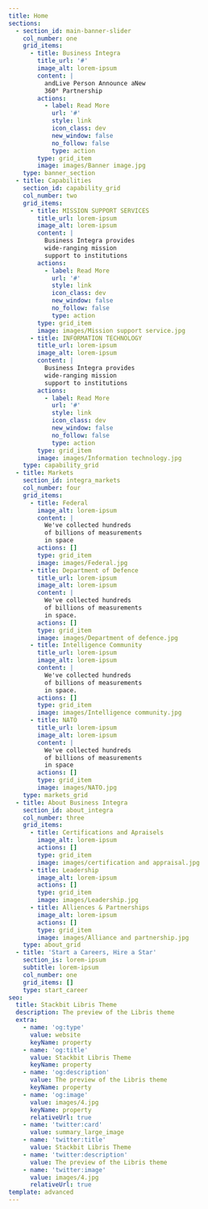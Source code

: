 ```yaml
---
title: Home
sections:
  - section_id: main-banner-slider
    col_number: one
    grid_items:
      - title: Business Integra
        title_url: '#'
        image_alt: lorem-ipsum
        content: |
          andLive Person Announce aNew
          360° Partnership
        actions:
          - label: Read More
            url: '#'
            style: link
            icon_class: dev
            new_window: false
            no_follow: false
            type: action
        type: grid_item
        image: images/Banner image.jpg
    type: banner_section
  - title: Capabilities
    section_id: capability_grid
    col_number: two
    grid_items:
      - title: MISSION SUPPORT SERVICES
        title_url: lorem-ipsum
        image_alt: lorem-ipsum
        content: |
          Business Integra provides
          wide-ranging mission
          support to institutions
        actions:
          - label: Read More
            url: '#'
            style: link
            icon_class: dev
            new_window: false
            no_follow: false
            type: action
        type: grid_item
        image: images/Mission support service.jpg
      - title: INFORMATION TECHNOLOGY
        title_url: lorem-ipsum
        image_alt: lorem-ipsum
        content: |
          Business Integra provides
          wide-ranging mission
          support to institutions
        actions:
          - label: Read More
            url: '#'
            style: link
            icon_class: dev
            new_window: false
            no_follow: false
            type: action
        type: grid_item
        image: images/Information technology.jpg
    type: capability_grid
  - title: Markets
    section_id: integra_markets
    col_number: four
    grid_items:
      - title: Federal
        image_alt: lorem-ipsum
        content: |
          We've collected hundreds
          of billions of measurements
          in space
        actions: []
        type: grid_item
        image: images/Federal.jpg
      - title: Department of Defence
        title_url: lorem-ipsum
        image_alt: lorem-ipsum
        content: |
          We've collected hundreds
          of billions of measurements
          in space.
        actions: []
        type: grid_item
        image: images/Department of defence.jpg
      - title: Intelligence Community
        title_url: lorem-ipsum
        image_alt: lorem-ipsum
        content: |
          We've collected hundreds
          of billions of measurements
          in space.
        actions: []
        type: grid_item
        image: images/Intelligence community.jpg
      - title: NATO
        title_url: lorem-ipsum
        image_alt: lorem-ipsum
        content: |
          We've collected hundreds
          of billions of measurements
          in space
        actions: []
        type: grid_item
        image: images/NATO.jpg
    type: markets_grid
  - title: About Business Integra
    section_id: about_integra
    col_number: three
    grid_items:
      - title: Certifications and Apraisels
        image_alt: lorem-ipsum
        actions: []
        type: grid_item
        image: images/certification and appraisal.jpg
      - title: Leadership
        image_alt: lorem-ipsum
        actions: []
        type: grid_item
        image: images/Leadership.jpg
      - title: Alliences & Partnerships
        image_alt: lorem-ipsum
        actions: []
        type: grid_item
        image: images/Alliance and partnership.jpg
    type: about_grid
  - title: 'Start a Careers, Hire a Star'
    section_is: lorem-ipsum
    subtitle: lorem-ipsum
    col_number: one
    grid_items: []
    type: start_career
seo:
  title: Stackbit Libris Theme
  description: The preview of the Libris theme
  extra:
    - name: 'og:type'
      value: website
      keyName: property
    - name: 'og:title'
      value: Stackbit Libris Theme
      keyName: property
    - name: 'og:description'
      value: The preview of the Libris theme
      keyName: property
    - name: 'og:image'
      value: images/4.jpg
      keyName: property
      relativeUrl: true
    - name: 'twitter:card'
      value: summary_large_image
    - name: 'twitter:title'
      value: Stackbit Libris Theme
    - name: 'twitter:description'
      value: The preview of the Libris theme
    - name: 'twitter:image'
      value: images/4.jpg
      relativeUrl: true
template: advanced
---
```

